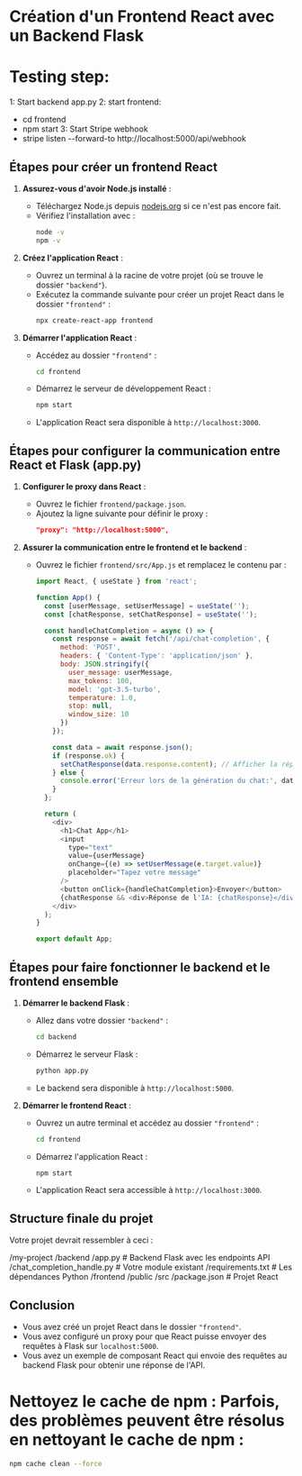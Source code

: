 # Création d'un Frontend React avec un Backend Flask

# Testing step:
1: Start backend app.py
2: start frontend:
  - cd frontend
  - npm start
3: Start Stripe webhook
  - stripe listen --forward-to http://localhost:5000/api/webhook

## Étapes pour créer un frontend React

1. **Assurez-vous d'avoir Node.js installé** :
   - Téléchargez Node.js depuis [nodejs.org](https://nodejs.org/) si ce n'est pas encore fait.
   - Vérifiez l'installation avec :
     ```bash
     node -v
     npm -v
     ```

2. **Créez l'application React** :
   - Ouvrez un terminal à la racine de votre projet (où se trouve le dossier `"backend"`).
   - Exécutez la commande suivante pour créer un projet React dans le dossier `"frontend"` :
     ```bash
     npx create-react-app frontend
     ```

3. **Démarrer l'application React** :
   - Accédez au dossier `"frontend"` :
     ```bash
     cd frontend
     ```
   - Démarrez le serveur de développement React :
     ```bash
     npm start
     ```
   - L'application React sera disponible à `http://localhost:3000`.

## Étapes pour configurer la communication entre React et Flask (app.py)

1. **Configurer le proxy dans React** :
   - Ouvrez le fichier `frontend/package.json`.
   - Ajoutez la ligne suivante pour définir le proxy :
     ```json
     "proxy": "http://localhost:5000",
     ```

2. **Assurer la communication entre le frontend et le backend** :
   - Ouvrez le fichier `frontend/src/App.js` et remplacez le contenu par :
     ```javascript
     import React, { useState } from 'react';

     function App() {
       const [userMessage, setUserMessage] = useState('');
       const [chatResponse, setChatResponse] = useState('');

       const handleChatCompletion = async () => {
         const response = await fetch('/api/chat-completion', {
           method: 'POST',
           headers: { 'Content-Type': 'application/json' },
           body: JSON.stringify({
             user_message: userMessage,
             max_tokens: 100,
             model: 'gpt-3.5-turbo',
             temperature: 1.0,
             stop: null,
             window_size: 10
           })
         });

         const data = await response.json();
         if (response.ok) {
           setChatResponse(data.response.content); // Afficher la réponse de l'IA
         } else {
           console.error('Erreur lors de la génération du chat:', data.message);
         }
       };

       return (
         <div>
           <h1>Chat App</h1>
           <input
             type="text"
             value={userMessage}
             onChange={(e) => setUserMessage(e.target.value)}
             placeholder="Tapez votre message"
           />
           <button onClick={handleChatCompletion}>Envoyer</button>
           {chatResponse && <div>Réponse de l'IA: {chatResponse}</div>}
         </div>
       );
     }

     export default App;
     ```

## Étapes pour faire fonctionner le backend et le frontend ensemble

1. **Démarrer le backend Flask** :
   - Allez dans votre dossier `"backend"` :
     ```bash
     cd backend
     ```
   - Démarrez le serveur Flask :
     ```bash
     python app.py
     ```
   - Le backend sera disponible à `http://localhost:5000`.

2. **Démarrer le frontend React** :
   - Ouvrez un autre terminal et accédez au dossier `"frontend"` :
     ```bash
     cd frontend
     ```
   - Démarrez l'application React :
     ```bash
     npm start
     ```
   - L'application React sera accessible à `http://localhost:3000`.

## Structure finale du projet

Votre projet devrait ressembler à ceci :

/my-project /backend /app.py # Backend Flask avec les endpoints API /chat_completion_handle.py # Votre module existant /requirements.txt # Les dépendances Python /frontend /public /src /package.json # Projet React


## Conclusion

- Vous avez créé un projet React dans le dossier `"frontend"`.
- Vous avez configuré un proxy pour que React puisse envoyer des requêtes à Flask sur `localhost:5000`.
- Vous avez un exemple de composant React qui envoie des requêtes au backend Flask pour obtenir une réponse de l'API.


# Nettoyez le cache de npm : Parfois, des problèmes peuvent être résolus en nettoyant le cache de npm :

```bash
npm cache clean --force
```